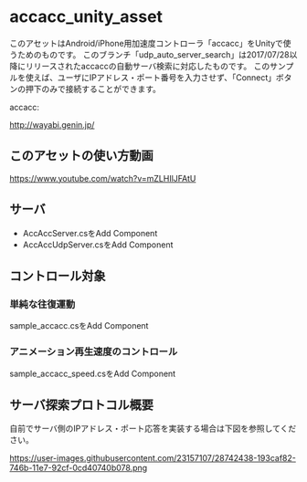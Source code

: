 # accacc_unity_asset
このアセットはAndroid/iPhone用加速度コントローラ「accacc」をUnityで使うためのものです。
このブランチ「udp_auto_server_search」は2017/07/28以降にリリースされたaccaccの自動サーバ検索に対応したものです。
このサンプルを使えば、ユーザにIPアドレス・ポート番号を入力させず、「Connect」ボタンの押下のみで接続することができます。

accacc:

http://wayabi.genin.jp/

## このアセットの使い方動画
https://www.youtube.com/watch?v=mZLHIlJFAtU

## サーバ
- AccAccServer.csをAdd Component
- AccAccUdpServer.csをAdd Component

## コントロール対象
### 単純な往復運動
sample_accacc.csをAdd Component

### アニメーション再生速度のコントロール
sample_accacc_speed.csをAdd Component

## サーバ探索プロトコル概要

自前でサーバ側のIPアドレス・ポート応答を実装する場合は下図を参照してください。

https://user-images.githubusercontent.com/23157107/28742438-193caf82-746b-11e7-92cf-0cd40740b078.png
